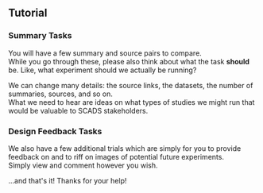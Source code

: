 ## Tutorial

### Summary Tasks
You will have a few summary and source pairs to compare.  
While you go through these, please also think about what the task **should** be.
Like, what experiment should we actually be running?

We can change many details: the source links, the datasets, the number of summaries, sources, and so on.  
What we need to hear are ideas on what types of studies we might run that would be valuable to SCADS stakeholders.

### Design Feedback Tasks
We also have a few additional trials which are simply for you to provide feedback on and to riff on images of potential future experiments.  
Simply view and comment however you wish.

...and that's it! Thanks for your help!